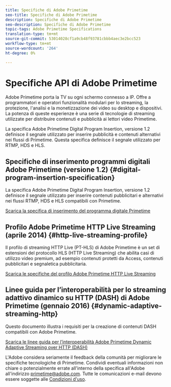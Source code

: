 ```yaml
---
title: Specifiche di Adobe Primetime
seo-title: Specifiche di Adobe Primetime
description: Specifiche di Adobe Primetime
seo-description: Specifiche di Adobe Primetime
topic-tags: Adobe Primetime Specifications
translation-type: tm+mt
source-git-commit: 53014028cf1a9cb48f93781cbbb4aec3e2bcc523
workflow-type: tm+mt
source-wordcount: '264'
ht-degree: 0%

---
```



# Specifiche API di Adobe Primetime

Adobe Primetime porta la TV su ogni schermo connesso a IP. Offre a programmatori e operatori funzionalità modulari per lo streaming, la protezione, l&#39;analisi e la monetizzazione dei video su desktop e dispositivi. La potenza di queste esperienze è una serie di tecnologie di streaming utilizzate per distribuire contenuti e pubblicità ai lettori video Primetime.

La specifica Adobe Primetime Digital Program Insertion, versione 1.2 definisce il segnale utilizzato per inserire pubblicità e contenuti alternativi nei flussi di Primetime. Questa specifica definisce il segnale utilizzato per RTMP, HDS e HLS.

## Specifiche di inserimento programmi digitali Adobe Primetime (versione 1.2) {#digital-program-insertion-specification}

La specifica Adobe Primetime Digital Program Insertion, versione 1.2 definisce il segnale utilizzato per inserire contenuti pubblicitari e alternativi nei flussi RTMP, HDS e HLS compatibili con Primetime.

[Scarica la specifica di inserimento del programma digitale Primetime](assets/PrimetimeDigitalProgramInsertionSignalingSpecification.pdf)

## Profilo Adobe Primetime HTTP Live Streaming (aprile 2014) {#http-live-streaming-profile}

Il profilo di streaming HTTP Live (PT-HLS) di Adobe Primetime è un set di estensioni del protocollo HLS (HTTP Live Streaming) che abilita casi di utilizzo video premium, ad esempio contenuti protetti da Access, contenuti pubblicitari e segnaletica pubblicitaria.

[Scarica le specifiche del profilo Adobe Primetime HTTP Live Streaming](assets/PrimetimeHLS_April2014.pdf)

## Linee guida per l’interoperabilità per lo streaming adattivo dinamico su HTTP (DASH) di Adobe Primetime (gennaio 2016) {#dynamic-adaptive-streaming-http}

Questo documento illustra i requisiti per la creazione di contenuti DASH compatibili con Adobe Primetime.

[Scarica le linee guida per l’interoperabilità Adobe Primetime Dynamic Adaptive Streaming over HTTP (DASH)](assets/PrimetimeDASH_Jan2016.pdf)

L&#39;Adobe considera seriamente il feedback della comunità per migliorare le specifiche tecnologiche di Primetime. Condividi eventuali informazioni non chiare o potenzialmente errate all&#39;interno della specifica all&#39;Adobe all&#39;indirizzo primetime@adobe.com. Tutte le comunicazioni e-mail devono essere soggette alle [Condizioni d&#39;uso](https://www.adobe.com/legal/terms.html).
